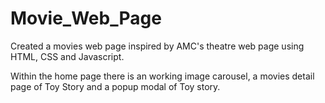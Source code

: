 # Movie_Web_Page

Created a movies web page inspired by AMC's theatre web page using HTML, CSS and Javascript. 

Within the home page there is an working image carousel, a movies detail page of Toy Story and a popup modal of Toy story. 
